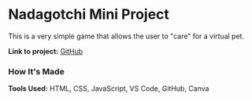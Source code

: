 # Nadagotchi Mini Project
This is a very simple game that allows the user to "care" for a virtual pet.

**Link to project:** [GitHub](https://nadianicole1990.github.io/tamagotchi-mini-project/)
### How It's Made
**Tools Used:** HTML, CSS, JavaScript, VS Code, GitHub, Canva
